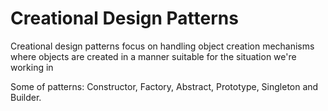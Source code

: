 # Creational Design Patterns
 Creational design patterns focus on handling object creation mechanisms where objects are created in a manner suitable for the situation we're working in

 Some of patterns:
 Constructor, Factory, Abstract, Prototype, Singleton and Builder.